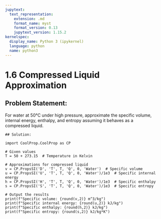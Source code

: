 ```yaml
---
jupytext:
  text_representation:
    extension: .md
    format_name: myst
    format_version: 0.13
    jupytext_version: 1.15.2
kernelspec:
  display_name: Python 3 (ipykernel)
  language: python
  name: python3
---
```


# 1.6 Compressed Liquid Approximation

## Problem Statement:
For water at 50°C under high pressure, approximate the specific volume, internal energy, enthalpy, and entropy 
assuming it behaves as a compressed liquid.

```{code-cell} ipython3
## Solution:

import CoolProp.CoolProp as CP

# Given values
T = 50 + 273.15  # Temperature in Kelvin

# Approximations for compressed liquid
v = CP.PropsSI('D', 'T', T, 'Q', 0, 'Water')  # Specific volume
u = CP.PropsSI('U', 'T', T, 'Q', 0, 'Water')/1e3  # Specific internal energy
h = CP.PropsSI('H', 'T', T, 'Q', 0, 'Water')/1e3  # Specific enthalpy
s = CP.PropsSI('S', 'T', T, 'Q', 0, 'Water')/1e3  # Specific entropy

# Output the results
print(f"Specific volume: {round(v,2)} m^3/kg")
print(f"Specific internal energy: {round(u,2)} kJ/kg")
print(f"Specific enthalpy: {round(h,2)} kJ/kg")
print(f"Specific entropy: {round(s,2)} kJ/kg*K")
```
